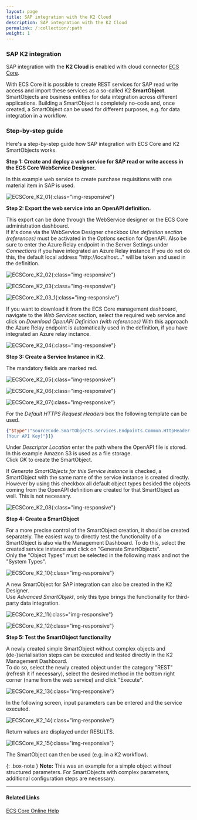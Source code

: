 ```yaml
---
layout: page
title: SAP integration with the K2 Cloud
description: SAP integration with the K2 Cloud
permalink: /:collection/:path
weight: 1
---
```


### SAP K2 integration

SAP integration with the **K2 Cloud** is enabled with cloud connector [ECS Core](https://theobald-software.com/en/ecs-core/).

With ECS Core it is possible to create REST services for SAP read write access and import these services as a so-called K2 **SmartObject**. <br>
SmartObjects are business entities for data integration across different applications. Building a SmartObject is completely no-code and, once created, a SmartObject can be used for different purposes, e.g. for data integration in a workflow.

### Step-by-step guide

Here's a step-by-step guide how SAP integration with ECS Core and K2 SmartObjects works.

**Step 1: Create and deploy a web service for SAP read or write access in the ECS Core WebService Designer.** <br>

In this example web service to create purchase requisitions with one material item in SAP is used. 

![ECSCore_K2_01](/img/contents/ecscore/ecscore_k2_01.png){:class="img-responsive"}

**Step 2: Export the web service into an OpenAPI definition.** <br>

This export can be done through the WebService designer or the ECS Core administration dashboard. <br>
If it's done via the WebService Designer checkbox *Use definition section (references)* must be activated in the *Options* section for OpenAPI. 
Also be sure to enter the Azure Relay endpoint in the Server Settings under *Connections* if you have integrated an Azure Relay instance.If you do not do this, 
the default local address "http://localhost..." will be taken and used in the definition.

![ECSCore_K2_02](/img/contents/ecscore/ecscore_k2_02.png){:class="img-responsive"}

![ECSCore_K2_03](/img/contents/ecscore/ecscore_k2_03.png){:class="img-responsive"}

![ECSCore_K2_03_1](/img/contents/ecscore/ecscore_k2_03_1.png){:class="img-responsive"}

If you want to download it from the ECS Core management dashboard, navigate to the *Web Services* section, select the required web service and click on *Download OpenAPI Definition (with references)*
With this approach the Azure Relay endpoint is automatically used in the definition, if you have integrated an Azure relay inctance. 

![ECSCore_K2_04](/img/contents/ecscore/ecscore_k2_04.png){:class="img-responsive"}

**Step 3: Create a Service Instance in K2.** <br>

The mandatory fields are marked red. 

![ECSCore_K2_05](/img/contents/ecscore/ecscore_k2_05.png){:class="img-responsive"}

![ECSCore_K2_06](/img/contents/ecscore/ecscore_k2_06.png){:class="img-responsive"}

![ECSCore_K2_07](/img/contents/ecscore/ecscore_k2_07.png){:class="img-responsive"} 

For the *Default HTTPS Request Headers* box the following template can be used.  

``` json
{"$type":"SourceCode.SmartObjects.Services.Endpoints.Common.HttpHeader[], SourceCode.SmartObjects.Services.Endpoints.Common, Version=4.0.0.0, Culture=neutral, PublicKeyToken=null","$values":[{"$type":"SourceCode.SmartObjects.Services.Endpoints.Common.HttpHeader, SourceCode.SmartObjects.Services.Endpoints.Common, Version=4.0.0.0, Culture=neutral, PublicKeyToken=null","Name":"Authorization","Value":"Apikey 
[Your API Key]"}]}
```

Under *Descriptor Location* enter the path where the OpenAPI file is stored. In this example Amazon S3 is used as a file storage. <br>
Click *OK* to create the SmartObject. <br>

If *Generate SmartObjects for this Service instance* is checked, a SmartObject with the same name of the service instance is created directly. <br>
However by using this checkbox all default object types besided the objects coming from the OpenAPI definition are created for that SmartObject as well. This is not necessary.   

![ECSCore_K2_08](/img/contents/ecscore/ecscore_k2_08.png){:class="img-responsive"}

**Step 4: Create a SmartObject** <br>

For a more precise control of the SmartObject creation, it should be created separately. 
The easiest way to directly test the functionality of a SmartObject is also via the Management Dashboard.
To do this, select the created service instance and click on "Generate SmartObjects". <br>
Only the "Object Types" must be selected in the following mask and not the "System Types".

![ECSCore_K2_10](/img/contents/ecscore/ecscore_k2_10.png){:class="img-responsive"} 

A new SmartObject for SAP integration can also be created in the K2 Designer. <br>
Use *Advanced SmartObjekt*, only this type brings the functionality for third-party data integration.  

 ![ECSCore_K2_11](/img/contents/ecscore/ecscore_k2_11.png){:class="img-responsive"} 

 ![ECSCore_K2_12](/img/contents/ecscore/ecscore_k2_12.png){:class="img-responsive"} 

**Step 5: Test the SmartObject functionality** <br>

A newly created simple SmartObject without complex objects and (de-)serialisation steps can be executed and tested directly in the K2 Management Dashboard. <br>
To do so, select the newly created object under the category "REST" (refresh it if necessary), select the desired method in the bottom right corner (name from the web service) and click "Execute".

![ECSCore_K2_13](/img/contents/ecscore/ecscore_k2_13.png){:class="img-responsive"} 

In the following screen, input parameters can be entered and the service executed.

![ECSCore_K2_14](/img/contents/ecscore/ecscore_k2_14.png){:class="img-responsive"}

Return values are displayed under RESULTS. 

![ECSCore_K2_15](/img/contents/ecscore/ecscore_k2_15.png){:class="img-responsive"}

The SmartObject can then be used (e.g. in a K2 workflow).

{: .box-note }
**Note:** This was an example for a simple object without structured parameters. For SmartObjects with complex parameters, additional configuration steps are necessary.  

***********
#### Related Links

[ECS Core Online Help](https://help.theobald-software.com/en/ecs-core/)